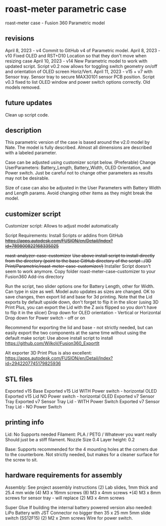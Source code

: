 # roast-meter parametric case

roast-meter case - Fusion 360 Parametric model

## revisions

April 8, 2023 - v4 Commit to GitHub v4 of Parametric model.
April 8, 2023 - v10 Fixed OLED and RST+D10 Location so that they don't move when resizing case
April 10, 2023 - v14 New Parametric model to work with updated script. Script v0.2 now allows for toggling switch geometry on/off and orientation of OLED screen Horiz/Vert.
April 11, 2023 - v15 + v7 with Sensor tray. Sensor tray to secure MAX30101 sensor PCB position. Script v0.3 fixed to list OLED window and power switch options correctly.  Old models removed.

## future updates

Clean up script code.

## description

This parametric version of the case is based around the v2.0 model by Nate.
The model is fully described. Almost all dimensions are described with a labeled parameter.

Case can be adjusted using customizer script below. (Preferable)
Change UserParameters: Battery_Length, Battery_Width, OLED Orientation, and Power switch. Just be careful not to change other parameters as results may not be desirable.

Size of case can also be adjusted in the User Parameters with Battery Width and Length params. Avoid changing other items as they might break the model.

## customizer script

Customizer script:
Allows to adjust model automatically

Script Requirements:
Install Scripts or addins from GitHub
~~<https://apps.autodesk.com/FUSION/en/Detail/Index?id=789800822168335025>~~

~~roast-analyzer-case-customizer~~
~~Use above install script to install directly from the directory (point to the base GitHub directory of the script ../3D Print/Parametric/roast-meter-case-customizer/)~~
Installer Script doesn't seem to work anymore. 
Copy folder roast-meter-case-customizer to your Fusion360 Add-ins directory

Run the script, two slider options one for Battery Length, other for Width. Can type in size as well. Model auto updates as sizes are changed. OK to save changes, then export lid and base for 3d printing. Note that the Lid exports by default upside down, don't forget to flip it in the slicer (using 3D Print Plus, you can export the Lid with the Z axis flipped so you don't have to flip it in the slicer)
Drop down for OLED orientation - Vertical or Horizontal
Drop down for Power switch - off or on

Recommend for exporting the lid and base - not strictly needed, but can easily export the two components at the same time without using the default make script:
Use above install script to install
<https://github.com/WilkoV/Fusion360_ExportIt>

Alt exporter 3D Print Plus is also excellent:
<https://apps.autodesk.com/FUSION/en/Detail/Index?id=2942207745179825936>

## STL files

Exported v15 Base
Exported v15 Lid WITH Power switch - horizontal OLED
Exported v15 Lid NO Power switch - horizontal OLED
Exported v7 Sensor Tray
Exported v7 Sensor Tray Lid - WITH Power Switch
Exported v7 Sensor Tray Lid - NO Power Switch

## printing info

Lid: No Supports needed
Filament: PLA / PETG / Whatever you want really Should just be a stiff filament.
Nozzle Size 0.4
Layer height: 0.2

Base: Supports recommended for the 4 mounting holes at the corners due to the counterbore. Not strictly needed, but makes for a cleaner surface for the screw to sit.

## hardware requirements for assembly

Assembly: See project assembly instructions
(2) Lab slides, 1mm thick and 25.4 mm wide
(4) M3 x 16mm screws
(8) M3 x 4mm screws
*(4) M3 x 8mm screws for sensor tray - will replace (2) M3 x 4mm screws  

Super Glue
If building the internal battery powered version also needed:
    LiPo Battery with JST Connector no bigger then 35 x 25 mm
    5mm slide switch (SS12F15)
    (2) M2 x 2mm screws
    Wire for power switch.
